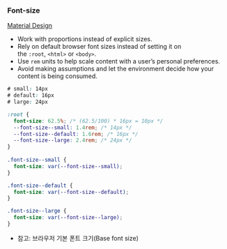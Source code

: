 ### Font-size

[Material Design](https://material.io/design/typography/understanding-typography.html#type-properties)

- Work with proportions instead of explicit sizes.
- Rely on default browser font sizes instead of setting it on the `:root`, `<html>` or `<body>`.
- Use `rem` units to help scale content with a user’s personal preferences.
- Avoid making assumptions and let the environment decide how your content is being consumed.

```css
# small: 14px 
# default: 16px
# large: 24px

:root {
  font-size: 62.5%; /* (62.5/100) * 16px = 10px */
  --font-size--small: 1.4rem; /* 14px */
  --font-size--default: 1.6rem; /* 16px */
  --font-size--large: 2.4rem; /* 24px */
}
 
.font-size--small {
  font-size: var(--font-size--small);
}

.font-size--default {
  font-size: var(--font-size--default);
}

.font-size--large {
  font-size: var(--font-size--large);
}
```

- 참고: 브라우저 기본 폰트 크기(Base font size)